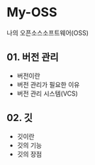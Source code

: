 # My-OSS
나의 오픈소스소프트웨어(OSS)

## 01. 버전 관리
- 버전이란
- 버전 관리가 필요한 이유
- 버전 관리 시스템(VCS)

## 02. 깃
- 깃이란
- 깃의 기능
- 깃의 장점
